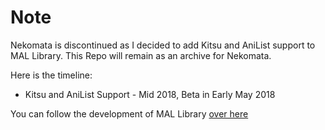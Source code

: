# Note
Nekomata is discontinued as I decided to add Kitsu and AniList support to MAL Library. This Repo will remain as an archive for Nekomata.

Here is the timeline:
* Kitsu and AniList Support - Mid 2018, Beta in Early May 2018

You can follow the development of MAL Library [over here](https://github.com/Atelier-Shiori/MAL-Library)

